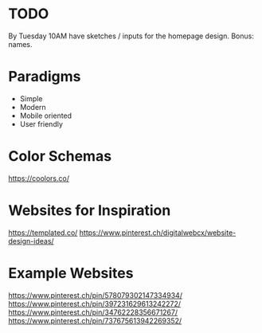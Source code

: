 # TODO
By Tuesday 10AM have sketches / inputs for the homepage design. Bonus: names.

# Paradigms
* Simple
* Modern
* Mobile oriented
* User friendly

# Color Schemas
https://coolors.co/

# Websites for Inspiration
https://templated.co/
https://www.pinterest.ch/digitalwebcx/website-design-ideas/

# Example Websites

https://www.pinterest.ch/pin/578079302147334934/
https://www.pinterest.ch/pin/397231629613242272/
https://www.pinterest.ch/pin/34762228356671267/
https://www.pinterest.ch/pin/737675613942269352/
